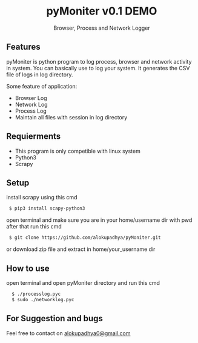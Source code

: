<h1 align="center">pyMoniter v0.1 DEMO</h1>

<p align="center">
  Browser, Process and Network Logger
</p>


## Features
pyMoniter is python program to log process, browser and network activity in system. You can basically use to log your system. It generates the CSV file of logs in log directory.

Some feature of application:
* Browser Log
* Network Log
* Process Log
* Maintain all files with session in log directory

## Requierments
* This program is only competible with linux system
* Python3
* Scrapy

## Setup

  install scrapy using this cmd
 ```bash
  $ pip3 install scapy-python3
 ```
  open terminal and make sure you are in your home/username dir with pwd
  after that run this cmd
 ```bash
  $ git clone https://github.com/alokupadhya/pyMoniter.git
 ```
  or
  download zip file and extract in home/your_username dir


## How to use
  open terminal and open pyMoniter directory
  and run this cmd
```bash  
  $ ./processlog.pyc
  $ sudo ./networklog.pyc
```


## For Suggestion and bugs
  Feel free to contact on
  alokupadhya0@gmail.com
